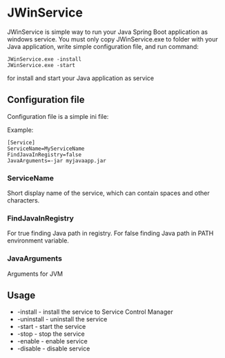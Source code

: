 # JWinService

JWinService is simple way to run your Java Spring Boot application as windows service. 
You must only copy JWinService.exe to folder with your Java application, write simple configuration file, and run command:

```
JWinService.exe -install
JWinService.exe -start
```

for install and start your Java application as service

## Configuration file

Configuration file is a simple ini file:

Example:

```
[Service]
ServiceName=MyServiceName
FindJavaInRegistry=false
JavaArguments=-jar myjavaapp.jar
```

### ServiceName

Short display name of the service, which can contain spaces and other characters.

### FindJavaInRegistry

For true finding Java path in registry. For false finding Java path in PATH environment variable.

### JavaArguments

Arguments for JVM

## Usage

* -install   - install the service to Service Control Manager
* -uninstall - uninstall the service
* -start     - start the service
* -stop      - stop the service
* -enable    - enable service
* -disable   - disable service
